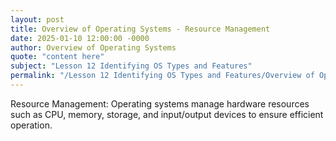 ```yaml
---
layout: post
title: Overview of Operating Systems - Resource Management
date: 2025-01-10 12:00:00 -0000
author: Overview of Operating Systems
quote: "content here"
subject: "Lesson 12 Identifying OS Types and Features"
permalink: "/Lesson 12 Identifying OS Types and Features/Overview of Operating Systems/Overview of Operating Systems - Resource Management"
---
```


Resource Management: Operating systems manage hardware resources such as CPU, memory, storage, and input/output devices to ensure efficient operation.
